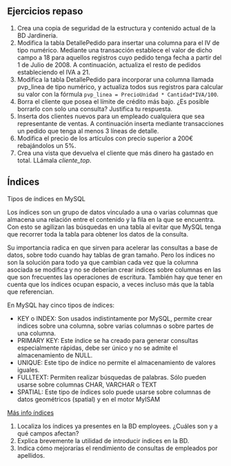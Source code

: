## Ejercicios repaso

1. Crea una copia de seguridad de la estructura y contenido actual de la BD Jardineria.
2. Modifica la tabla DetallePedido para insertar una columna para el IV de tipo numérico. Mediante una transacción establece el valor de dicho campo a 18 para aquellos registros cuyo pedido tenga fecha a partir del 1 de Julio de 2008. A continuación, actualiza el resto de pedidos estableciendo el IVA a 21.
3. Modifica la tabla DetallePedido para incorporar una columna llamada pvp_linea de tipo numérico, y actualiza todos sus registros para calcular su valor con la fórmula ```pvp_linea = PrecioUnidad * Cantidad*IVA/100```.
4. Borra el cliente que posea el límite de crédito más bajo. ¿Es posible borrarlo con solo una consulta? Justifica tu respuesta.
5. Inserta dos clientes nuevos para un empleado cualquiera que sea representante de ventas. A continuación inserta mediante transacciones un pedido que tenga al menos 3 líneas de detalle. 
6. Modifica el precio de los artículos con precio superior a 200€ rebajándolos un 5%.
7. Crea una vista que devuelva el cliente que más dinero ha gastado en total. LLámala *cliente_top*.


## Índices

Tipos de índices en MySQL

Los índices son un grupo de datos vinculado a una o varias columnas que almacena una relación entre el contenido y la fila en la que se encuentra. Con esto se agilizan las búsquedas en una tabla al evitar que MySQL tenga que recorrer toda la tabla para obtener los datos de la consulta.

Su importancia radica en que sirven para acelerar las consultas a base de datos, sobre todo cuando hay tablas de gran tamaño. Pero los índices no son la solución para todo ya que cambian cada vez que la columna asociada se modifica y no se deberían crear indices sobre columnas en las que son frecuentes las operaciones de escritura. También hay que tener en cuenta que los índices ocupan espacio, a veces incluso más que la tabla que referencian.

En MySQL hay cinco tipos de índices:

* KEY o INDEX: Son usados indistintamente por MySQL, permite crear indices sobre una columna, sobre varias columnas o sobre partes de una columna.
* PRIMARY KEY: Este índice se ha creado para generar consultas especialmente rápidas, debe ser único y no se admite el almacenamiento de NULL.
* UNIQUE: Este tipo de índice no permite el almacenamiento de valores iguales.
* FULLTEXT: Permiten realizar búsquedas de palabras. Sólo pueden usarse sobre columnas CHAR, VARCHAR o TEXT
* SPATIAL: Este tipo de índices solo puede usarse sobre columnas de datos geométricos (spatial) y en el motor MyISAM

[Más info índices](https://www.adictosaltrabajo.com/2015/09/11/introduccion-a-indices-en-mysql/)

1. Localiza los índices ya presentes en la BD employees. ¿Cuáles son y a qué campos afectan?
2. Explica brevemente la utilidad de introducir índices en la BD.
3. Indica cómo mejorarías el rendimiento de consultas de empleados por apellidos.